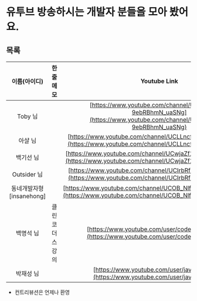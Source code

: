 # 유투브 방송하시는 개발자 분들을 모아 봤어요.


## 목록
| 이름(아이디)             | 한줄 메모       | Youtube Link                                                                                                         |
| :------------:           | :----------:    | :------------:                                                                                                       |
| Toby 님                  |                 | [https://www.youtube.com/channel/UCcqH2RV1-9ebRBhmN_uaSNg](https://www.youtube.com/channel/UCcqH2RV1-9ebRBhmN_uaSNg) | 
| 아샬 님                  |                 | [https://www.youtube.com/channel/UCLLncfeIYljE0o_yUw7MkcA](https://www.youtube.com/channel/UCLLncfeIYljE0o_yUw7MkcA) |  
| 백기선 님                |                 | [https://www.youtube.com/channel/UCwjaZf1WggZdbczi36bWlBA](https://www.youtube.com/channel/UCwjaZf1WggZdbczi36bWlBA) |  
| Outsider 님              |                 | [https://www.youtube.com/channel/UCIrbRf4OP1FVlK_raJ3bfsw](https://www.youtube.com/channel/UCIrbRf4OP1FVlK_raJ3bfsw) |
| 동네개발자형[insanehong] |                 | [https://www.youtube.com/channel/UCOB_NlfphKSQWwR6gcADhtQ](https://www.youtube.com/channel/UCOB_NlfphKSQWwR6gcADhtQ) | 
| 백명석 님                | 클린코더스 강의 | [https://www.youtube.com/user/codetemplate/feed](https://www.youtube.com/user/codetemplate/feed)                     | 
| 박재성 님                |                 | [https://www.youtube.com/user/javajigi/videos](https://www.youtube.com/user/javajigi/videos)                         |


* 컨트리뷰션은 언제나 환영
